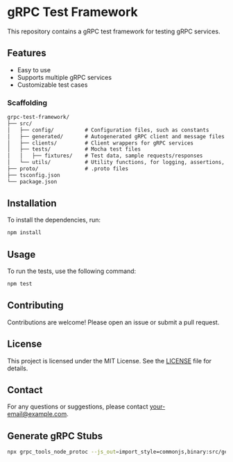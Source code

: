 # gRPC Test Framework

This repository contains a gRPC test framework for testing gRPC services.

## Features

- Easy to use
- Supports multiple gRPC services
- Customizable test cases

### Scaffolding

```markdown
grpc-test-framework/
├── src/
│   ├── config/          # Configuration files, such as constants
│   ├── generated/       # Autogenerated gRPC client and message files
│   ├── clients/         # Client wrappers for gRPC services
│   ├── tests/           # Mocha test files
│   │   ├── fixtures/    # Test data, sample requests/responses
│   └── utils/           # Utility functions, for logging, assertions, etc.
├── proto/               # .proto files
├── tsconfig.json
└── package.json
```

## Installation

To install the dependencies, run:

```bash
npm install
```

## Usage

To run the tests, use the following command:

```bash
npm test
```

## Contributing

Contributions are welcome! Please open an issue or submit a pull request.

## License

This project is licensed under the MIT License. See the [LICENSE](LICENSE) file for details.

## Contact

For any questions or suggestions, please contact [your-email@example.com](mailto:julymarcelabustamante@gmail.com).

## Generate gRPC Stubs

```bash
npx grpc_tools_node_protoc --js_out=import_style=commonjs,binary:src/generated --grpc_out=grpc_js:src/generated proto/*.proto
```